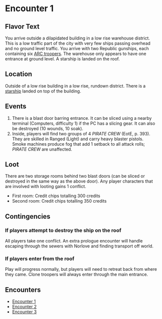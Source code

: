 # Encounter 1
## Flavor Text
You arrive outside a dilapidated building in a low rise warehouse district. This is a low traffic part of the city
with very few ships passing overhead and no ground level traffic. You arrive with two Republic gunships, each containing
six [ARC troopers](../../../characters/npcs/arc_troopers.md). The
warehouse only appears to have one entrance at ground level. A starship is landed on the roof.

## Location
Outside of a low rise building in a low rise, rundown district. There is a [starship](../../../vessels/norlove_ship.md)
landed on top of the building.

## Events
1. There is a blast door barring entrance. It can be sliced using a nearby terminal (Computers, difficulty 1) if
the PC has a slicing gear. It can also be destroyed (10 wounds, 10 soak).
2. Inside, players will find two groups of 4 *PIRATE CREW* (EotE, p. 393). They are skilled in Ranged (Light) and
carry heavy blaster pistols. Smoke machines produce fog that add 1 setback to all attack rolls; *PIRATE CREW* are
unaffected.

## Loot
There are two storage rooms behind two blast doors (can be sliced or destroyed in the same way as the above door).
Any player characters that are involved with looting gains 1 conflict.
* First room: Credit chips totalling 300 credits
* Second room: Credit chips totalling 350 credits

## Contingencies
### If players attempt to destroy the ship on the roof
All players take one conflict. An extra prologue encounter will handle escaping through the sewers with Norlove and
finding transport off world.

### If players enter from the roof
Play will progress normally, but players will need to retreat back from where they came. Clone troopers will always
enter through the main entrance.

## Encounters
* [Encounter 1](encounter_1.md)
* [Encounter 2](encounter_2.md)
* [Encounter 3](encounter_3.md)
